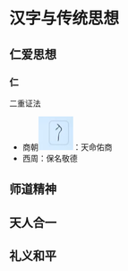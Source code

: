 # 汉字与传统思想

## 仁爱思想

### 仁

二重证法

- 商朝![仁](https://raw.githubusercontent.com/dcldyhb/Freshman-Notes-Image-Host/main/202506051807708.png)：天命佑商
- 西周：保名敬德

## 师道精神

## 天人合一

## 礼义和平
